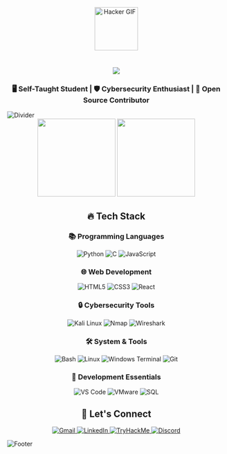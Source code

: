 <div align="center">
  <picture>
    <source media="(prefers-color-scheme: dark)" srcset="https://media.tenor.com/thF-4X-idtEAAAAj/hack-hacker.gif">
    <img src="https://media.tenor.com/thF-4X-idtEAAAAj/hack-hacker.gif" width="100px" alt="Hacker GIF">
  </picture>
</div>

<h1 align="center">
  <a href="https://git.io/typing-svg">
    <img src="https://readme-typing-svg.demolab.com?font=Hack&weight=600&size=35&duration=4000&pause=1000&color=00B300&center=true&vCenter=true&width=500&lines=𝙾̷𝚋̷𝚜̷𝚎̷𝚜̷𝚜̷𝚒̷𝚘̷𝚗̷ 𝚋̷𝚎̷𝚊̷𝚝̷𝚜̷ 𝚝̷𝚊̷𝚕̷𝚎̷𝚗̷𝚝̷">
  </a>
</h1>

<h3 align="center">🖥️ Self-Taught Student | 🛡️ Cybersecurity Enthusiast | 🚀 Open Source Contributor</h3>

<!-- Divider -->
<img src="https://user-images.githubusercontent.com/73097560/115834477-dbab4500-a447-11eb-908a-139a6edaec5c.gif" alt="Divider">

<!-- Stats Grid -->
<div align="center">
  <img height="180em" src="https://github-readme-stats.vercel.app/api?username=4leX-42&show_icons=true&theme=nightowl&include_all_commits=true&count_private=true"/>
  <img height="180em" src="https://github-readme-stats.vercel.app/api/top-langs/?username=4leX-42&layout=compact&langs_count=8&theme=nightowl"/>
</div>

<!-- Skills Section -->
<h2 align="center">🔥 Tech Stack</h2>
<div align="center">
  
  ### 📚 Programming Languages
  ![Python](https://img.shields.io/badge/Python-3776AB?style=for-the-badge&logo=python&logoColor=white)
  ![C](https://img.shields.io/badge/C-00599C?style=for-the-badge&logo=c&logoColor=white)
  ![JavaScript](https://img.shields.io/badge/JavaScript-F7DF1E?style=for-the-badge&logo=javascript&logoColor=black)

  ### 🌐 Web Development
  ![HTML5](https://img.shields.io/badge/HTML-E34F26?style=for-the-badge&logo=html5&logoColor=white)
  ![CSS3](https://img.shields.io/badge/CSS-1572B6?style=for-the-badge&logo=css3&logoColor=white)
  ![React](https://img.shields.io/badge/React-61DAFB?style=for-the-badge&logo=react&logoColor=black)

  ### 🔒 Cybersecurity Tools
  ![Kali Linux](https://img.shields.io/badge/Kali_Linux-557C94?style=for-the-badge&logo=kali-linux&logoColor=white)
  ![Nmap](https://img.shields.io/badge/Nmap-000000?style=for-the-badge&logo=nmap&logoColor=white)
  ![Wireshark](https://img.shields.io/badge/Wireshark-1679A1?style=for-the-badge&logo=wireshark&logoColor=white)

  ### 🛠️ System & Tools
  ![Bash](https://img.shields.io/badge/Bash-4EAA25?style=for-the-badge&logo=gnu-bash&logoColor=white)
  ![Linux](https://img.shields.io/badge/Linux-FCC624?style=for-the-badge&logo=linux&logoColor=black)
  ![Windows Terminal](https://img.shields.io/badge/CMD-000000?style=for-the-badge&logo=windows-terminal&logoColor=white)
  ![Git](https://img.shields.io/badge/Git-F05032?style=for-the-badge&logo=git&logoColor=white)

  ### 🧰 Development Essentials
  ![VS Code](https://img.shields.io/badge/VS_Code-007ACC?style=for-the-badge&logo=visual-studio-code&logoColor=white)
  ![VMware](https://img.shields.io/badge/VMware-607078?style=for-the-badge&logo=vmware&logoColor=white)
  ![SQL](https://img.shields.io/badge/SQL-4479A1?style=for-the-badge&logo=postgresql&logoColor=white)
</div>

<!-- Connect Section -->
<h2 align="center">🤝 Let's Connect</h2>
<p align="center">
  <a href="mailto:alexandreu.adc@gmail.com">
    <img src="https://img.shields.io/badge/Gmail-D14836?style=for-the-badge&logo=gmail&logoColor=white" alt="Gmail">
  </a>
  <a href="https://linkedin.com/in/tuperfil">
    <img src="https://img.shields.io/badge/LinkedIn-0077B5?style=for-the-badge&logo=linkedin&logoColor=white" alt="LinkedIn">
  </a>
  <a href="https://tryhackme.com/r/p/4lex.42">
    <img src="https://img.shields.io/badge/TryHackMe-212C42?style=for-the-badge&logo=TryHackMe&logoColor=white" alt="TryHackMe">
</a>
  <a href="https://discordapp.com/users/4lex.42">
    <img src="https://img.shields.io/badge/Discord-5865F2?style=for-the-badge&logo=discord&logoColor=white" alt="Discord">
</a>
</p>

<!-- Footer -->
<img src="https://raw.githubusercontent.com/Trilokia/Trilokia/379277808c61ef204768a61bbc5d25bc7798ccf1/bottom_header.svg" alt="Footer">
